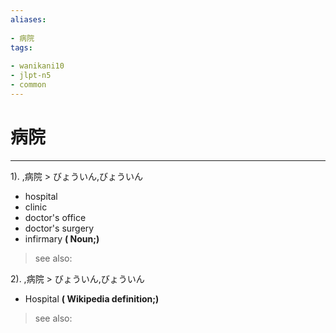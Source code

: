 ```yaml
---
aliases:
    
- 病院
tags:
    
- wanikani10
- jlpt-n5
- common
---
```


# 病院
---
1).
,病院 > びょういん,びょういん

- hospital
- clinic
- doctor's office
- doctor's surgery
- infirmary
**( Noun;)**
> see also: 
            
2).
,病院 > びょういん,びょういん

- Hospital
**( Wikipedia definition;)**
> see also: 
            